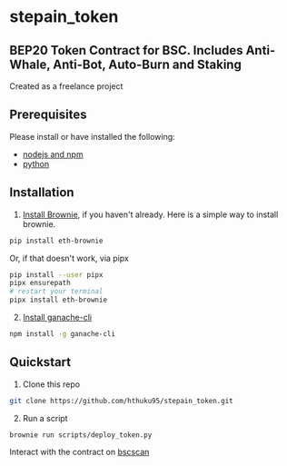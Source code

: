# stepain_token
## BEP20 Token Contract for BSC. Includes Anti-Whale, Anti-Bot, Auto-Burn and Staking 
Created as a freelance project
## Prerequisites

Please install or have installed the following:

- [nodejs and npm](https://nodejs.org/en/download/)
- [python](https://www.python.org/downloads/)
## Installation

1. [Install Brownie](https://eth-brownie.readthedocs.io/en/stable/install.html), if you haven't already. Here is a simple way to install brownie.

```bash
pip install eth-brownie
```
Or, if that doesn't work, via pipx
```bash
pip install --user pipx
pipx ensurepath
# restart your terminal
pipx install eth-brownie
```

2. [Install ganache-cli](https://www.npmjs.com/package/ganache-cli)

```bash
npm install -g ganache-cli
```

## Quickstart


1. Clone this repo

```bash
git clone https://github.com/hthuku95/stepain_token.git
```

2. Run a script

```
brownie run scripts/deploy_token.py
```

Interact with the contract on [bscscan](https://testnet.bscscan.com/address/0xF2d8A812aca84D69aDc8FE55E753A66d41d01534)
